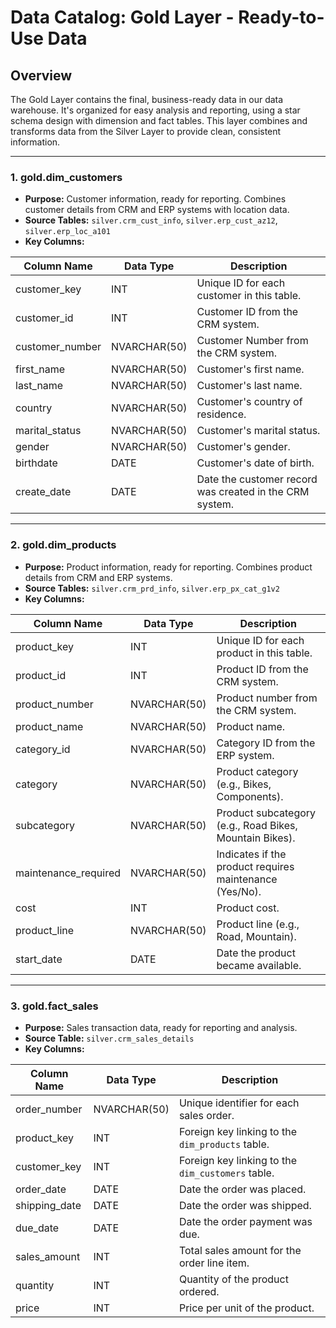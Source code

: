 # Data Catalog: Gold Layer - Ready-to-Use Data

## Overview

The Gold Layer contains the final, business-ready data in our data warehouse.  It's organized for easy analysis and reporting, using a star schema design with dimension and fact tables. This layer combines and transforms data from the Silver Layer to provide clean, consistent information.

---

### 1. **gold.dim_customers**

- **Purpose:**  Customer information, ready for reporting. Combines customer details from CRM and ERP systems with location data.
- **Source Tables:** `silver.crm_cust_info`, `silver.erp_cust_az12`, `silver.erp_loc_a101`
- **Key Columns:**

| Column Name   | Data Type | Description                                                                 |
|---------------|-----------|-----------------------------------------------------------------------------|
| customer_key  | INT       | Unique ID for each customer in this table.                                  |
| customer_id   | INT       | Customer ID from the CRM system.                                           |
| customer_number | NVARCHAR(50) | Customer Number from the CRM system.                                           |
| first_name    | NVARCHAR(50) | Customer's first name.                                                    |
| last_name     | NVARCHAR(50) | Customer's last name.                                                     |
| country       | NVARCHAR(50) | Customer's country of residence.                                          |
| marital_status| NVARCHAR(50) | Customer's marital status.                                                |
| gender        | NVARCHAR(50) | Customer's gender.                                                        |
| birthdate     | DATE      | Customer's date of birth.                                                   |
| create_date   | DATE      | Date the customer record was created in the CRM system.                      |

---

### 2. **gold.dim_products**

- **Purpose:** Product information, ready for reporting. Combines product details from CRM and ERP systems.
- **Source Tables:** `silver.crm_prd_info`, `silver.erp_px_cat_g1v2`
- **Key Columns:**

| Column Name         | Data Type | Description                                                                 |
|---------------------|-----------|-----------------------------------------------------------------------------|
| product_key         | INT       | Unique ID for each product in this table.                                  |
| product_id          | INT       | Product ID from the CRM system.                                            |
| product_number      | NVARCHAR(50) | Product number from the CRM system.                                            |
| product_name        | NVARCHAR(50) | Product name.                                                             |
| category_id         | NVARCHAR(50) | Category ID from the ERP system.                                          |
| category            | NVARCHAR(50) | Product category (e.g., Bikes, Components).                               |
| subcategory         | NVARCHAR(50) | Product subcategory (e.g., Road Bikes, Mountain Bikes).                    |
| maintenance_required| NVARCHAR(50) | Indicates if the product requires maintenance (Yes/No).                     |
| cost                | INT       | Product cost.                                                               |
| product_line        | NVARCHAR(50) | Product line (e.g., Road, Mountain).                                      |
| start_date          | DATE      | Date the product became available.                                          |

---

### 3. **gold.fact_sales**

- **Purpose:** Sales transaction data, ready for reporting and analysis.
- **Source Table:** `silver.crm_sales_details`
- **Key Columns:**

| Column Name   | Data Type | Description                                                                 |
|---------------|-----------|-----------------------------------------------------------------------------|
| order_number  | NVARCHAR(50) | Unique identifier for each sales order.                                     |
| product_key   | INT       | Foreign key linking to the `dim_products` table.                             |
| customer_key  | INT       | Foreign key linking to the `dim_customers` table.                            |
| order_date    | DATE      | Date the order was placed.                                                  |
| shipping_date | DATE      | Date the order was shipped.                                                 |
| due_date      | DATE      | Date the order payment was due.                                             |
| sales_amount  | INT       | Total sales amount for the order line item.                                 |
| quantity      | INT       | Quantity of the product ordered.                                            |
| price         | INT       | Price per unit of the product.                                              |
